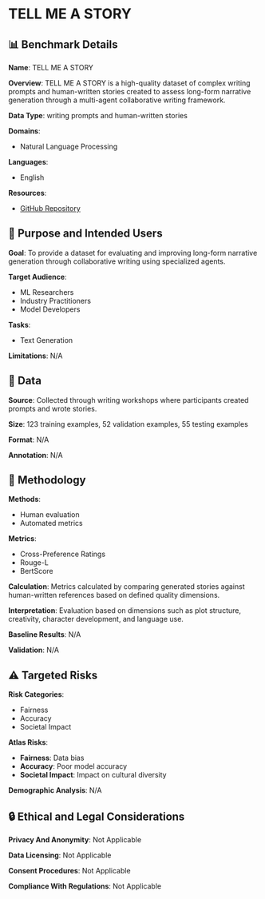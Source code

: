 # TELL ME A STORY

## 📊 Benchmark Details

**Name**: TELL ME A STORY

**Overview**: TELL ME A STORY is a high-quality dataset of complex writing prompts and human-written stories created to assess long-form narrative generation through a multi-agent collaborative writing framework.

**Data Type**: writing prompts and human-written stories

**Domains**:
- Natural Language Processing

**Languages**:
- English

**Resources**:
- [GitHub Repository](https://github.com/google-deepmind/tell_me_a_story)

## 🎯 Purpose and Intended Users

**Goal**: To provide a dataset for evaluating and improving long-form narrative generation through collaborative writing using specialized agents.

**Target Audience**:
- ML Researchers
- Industry Practitioners
- Model Developers

**Tasks**:
- Text Generation

**Limitations**: N/A

## 💾 Data

**Source**: Collected through writing workshops where participants created prompts and wrote stories.

**Size**: 123 training examples, 52 validation examples, 55 testing examples

**Format**: N/A

**Annotation**: N/A

## 🔬 Methodology

**Methods**:
- Human evaluation
- Automated metrics

**Metrics**:
- Cross-Preference Ratings
- Rouge-L
- BertScore

**Calculation**: Metrics calculated by comparing generated stories against human-written references based on defined quality dimensions.

**Interpretation**: Evaluation based on dimensions such as plot structure, creativity, character development, and language use.

**Baseline Results**: N/A

**Validation**: N/A

## ⚠️ Targeted Risks

**Risk Categories**:
- Fairness
- Accuracy
- Societal Impact

**Atlas Risks**:
- **Fairness**: Data bias
- **Accuracy**: Poor model accuracy
- **Societal Impact**: Impact on cultural diversity

**Demographic Analysis**: N/A

## 🔒 Ethical and Legal Considerations

**Privacy And Anonymity**: Not Applicable

**Data Licensing**: Not Applicable

**Consent Procedures**: Not Applicable

**Compliance With Regulations**: Not Applicable
